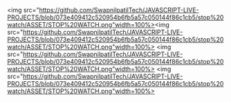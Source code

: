 <img src="https://github.com/SwapnilpatilTech/JAVASCRIPT-LIVE-PROJECTS/blob/073e409412c520954b6fb5a57c050144f86c1cb5/stop%20watch/ASSET/STOP%20WATCH.png"width=100%><img src="https://github.com/SwapnilpatilTech/JAVASCRIPT-LIVE-PROJECTS/blob/073e409412c520954b6fb5a57c050144f86c1cb5/stop%20watch/ASSET/STOP%20WATCH.png"width=100%>
<img src="https://github.com/SwapnilpatilTech/JAVASCRIPT-LIVE-PROJECTS/blob/073e409412c520954b6fb5a57c050144f86c1cb5/stop%20watch/ASSET/STOP%20WATCH.png"width=100%>
<img src="https://github.com/SwapnilpatilTech/JAVASCRIPT-LIVE-PROJECTS/blob/073e409412c520954b6fb5a57c050144f86c1cb5/stop%20watch/ASSET/STOP%20WATCH.png"width=100%>
